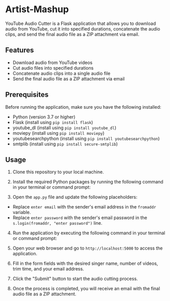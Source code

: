 # Artist-Mashup

YouTube Audio Cutter is a Flask application that allows you to download audio from YouTube, cut it into specified durations, concatenate the audio clips, and send the final audio file as a ZIP attachment via email.

## Features

- Download audio from YouTube videos
- Cut audio files into specified durations
- Concatenate audio clips into a single audio file
- Send the final audio file as a ZIP attachment via email

## Prerequisites

Before running the application, make sure you have the following installed:

- Python (version 3.7 or higher)
- Flask (install using `pip install flask`)
- youtube_dl (install using `pip install youtube_dl`)
- moviepy (install using `pip install moviepy`)
- youtubesearchpython (install using `pip install youtubesearchpython`)
- smtplib (install using `pip install secure-smtplib`)

## Usage

1. Clone this repository to your local machine.

2. Install the required Python packages by running the following command in your terminal or command prompt:


3. Open the `app.py` file and update the following placeholders:
- Replace `enter email` with the sender's email address in the `fromaddr` variable.
- Replace `enter password` with the sender's email password in the `s.login(fromaddr, "enter password")` line.

4. Run the application by executing the following command in your terminal or command prompt:


5. Open your web browser and go to `http://localhost:5000` to access the application.

6. Fill in the form fields with the desired singer name, number of videos, trim time, and your email address.

7. Click the "Submit" button to start the audio cutting process.

8. Once the process is completed, you will receive an email with the final audio file as a ZIP attachment.


